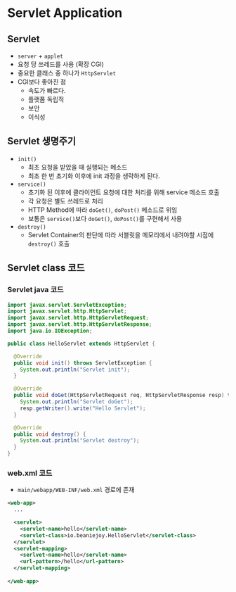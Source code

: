 # Servlet Application

## Servlet
- `server` + `applet`
- 요청 당 쓰레드를 사용 (확장 CGI)
- 중요한 클래스 중 하나가 `HttpServlet`
- CGI보다 좋아진 점
  - 속도가 빠르다.
  - 플랫폼 독립적
  - 보안
  - 이식성

## Servlet 생명주기
- `init()`
  - 최초 요청을 받았을 때 실행되는 메소드
  - 최초 한 번 초기화 이후에 init 과정을 생략하게 된다.
- `service()`
  - 초기화 된 이후에 클라이언트 요청에 대한 처리를 위해 service 메소드 호출
  - 각 요청은 별도 쓰레드로 처리
  - HTTP Method에 따라 `doGet()`, `doPost()` 메소드로 위임
  - 보통은 `service()`보다 `doGet()`, `doPost()`를 구현해서 사용
- `destroy()`
  - Servlet Container의 판단에 따라 서블릿을 메모리에서 내려야할 시점에 `destroy()` 호출

## Servlet class 코드

### Servlet java 코드
```java
import javax.servlet.ServletException;
import javax.servlet.http.HttpServlet;
import javax.servlet.http.HttpServletRequest;
import javax.servlet.http.HttpServletResponse;
import java.io.IOException;

public class HelloServlet extends HttpServlet {

  @Override
  public void init() throws ServletException {
    System.out.println("Servlet init");
  }

  @Override
  public void doGet(HttpServletRequest req, HttpServletResponse resp) throws IOException {
    System.out.println("Servlet doGet");
    resp.getWriter().write("Hello Servlet");
  }

  @Override
  public void destroy() {
    System.out.println("Servlet destroy");
  }
}
```
### web.xml 코드
- `main/webapp/WEB-INF/web.xml` 경로에 존재

```xml
<web-app>
  ...

  <servlet>
    <servlet-name>hello</servlet-name>
    <servlet-class>io.beaniejoy.HelloServlet</servlet-class>
  </servlet>
  <servlet-mapping>
    <serlvet-name>hello</servlet-name>
    <url-pattern>/hello</url-pattern>
  </servlet-mapping>
  
</web-app>
```